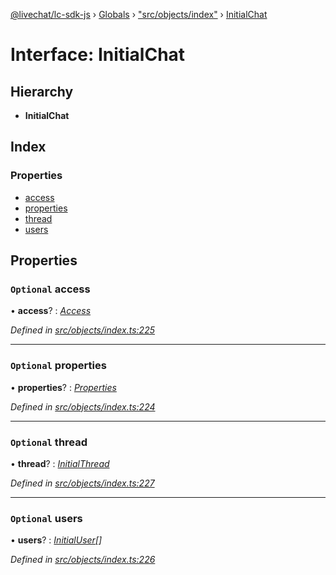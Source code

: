 [@livechat/lc-sdk-js](../README.md) › [Globals](../globals.md) › ["src/objects/index"](../modules/_src_objects_index_.md) › [InitialChat](_src_objects_index_.initialchat.md)

# Interface: InitialChat

## Hierarchy

* **InitialChat**

## Index

### Properties

* [access](_src_objects_index_.initialchat.md#optional-access)
* [properties](_src_objects_index_.initialchat.md#optional-properties)
* [thread](_src_objects_index_.initialchat.md#optional-thread)
* [users](_src_objects_index_.initialchat.md#optional-users)

## Properties

### `Optional` access

• **access**? : *[Access](_src_objects_index_.access.md)*

*Defined in [src/objects/index.ts:225](https://github.com/livechat/lc-sdk-js/blob/3cb601c/src/objects/index.ts#L225)*

___

### `Optional` properties

• **properties**? : *[Properties](_src_objects_index_.properties.md)*

*Defined in [src/objects/index.ts:224](https://github.com/livechat/lc-sdk-js/blob/3cb601c/src/objects/index.ts#L224)*

___

### `Optional` thread

• **thread**? : *[InitialThread](_src_objects_index_.initialthread.md)*

*Defined in [src/objects/index.ts:227](https://github.com/livechat/lc-sdk-js/blob/3cb601c/src/objects/index.ts#L227)*

___

### `Optional` users

• **users**? : *[InitialUser](_src_objects_index_.initialuser.md)[]*

*Defined in [src/objects/index.ts:226](https://github.com/livechat/lc-sdk-js/blob/3cb601c/src/objects/index.ts#L226)*
